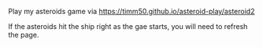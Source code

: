 Play my asteroids game via https://timm50.github.io/asteroid-play/asteroid2

If the asteroids hit the ship right as the gae starts, you will need to refresh the page. 
